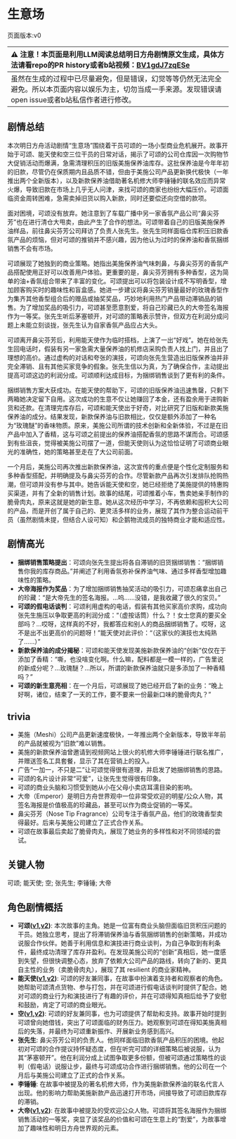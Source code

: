 # 生意场
页面版本:v0
 

| :warning: 注意！本页面是利用LLM阅读总结明日方舟剧情原文生成，具体方法请看repo的PR history或者b站视频：[BV1gdJ7zqESe](https://www.bilibili.com/video/BV1gdJ7zqESe/)         |
|:----------------------------|
| 虽然在生成的过程中已尽量避免，但是错误，幻觉等等仍然无法完全避免。所以本页面内容以娱乐为主，切勿当成一手来源。发现错误请open issue或者b站私信作者进行修改。|



## 剧情总结
本次明日方舟活动剧情“生意场”围绕着干员可颂的一场小型商业危机展开。故事开始于可颂、能天使和空三位干员的日常对话，揭示了可颂的公司仓库因一次购物节大促销活动而爆满，急需清理积压的旧版美施保养油库存。这批保养油是今年年初的旧款，尽管仍在保质期内且品质不错，但由于美施公司产品更新换代极快（一年推出两个全新版本），以及新款保养油借助著名机修大师李锤锤的联名效应而异常火爆，导致旧款在市场上几乎无人问津，来找可颂的商家也纷纷大幅压价。可颂面临资金周转困难，急需卖掉旧货以购入新款，同时还要偿还向空借的款项。

面对困境，可颂没有放弃。她注意到了车载广播中另一家香氛产品公司“鼻尖芬芳”也在进行清仓大甩卖，由此产生了合作的想法。可颂带着自己的旧版美施保养油样品，前往鼻尖芬芳公司拜访了负责人张先生。张先生同样面临仓库积压旧款香氛产品的烦恼，但对可颂的推销并不感兴趣，因为他认为过时的保养油和香氛捆绑销售不会有市场。

可颂展现了她独到的商业策略。她指出美施保养油气味刺鼻，与鼻尖芬芳的香氛产品搭配使用正好可以改善用户体验。更重要的是，鼻尖芬芳拥有多种香型，这为简单的油+香氛组合带来了丰富的变化。可颂提出可以将包装设计成不写明香型，增加顾客购买时的趣味性和盲盒感。她进一步建议将鼻尖芬芳销量最好的玫瑰香型作为集齐其他香型组合后的赠品或抽奖奖品，巧妙地利用热门产品带动滞销品的销售。为了增加奖品的吸引力，可颂甚至愿意割爱，将自己珍藏已久的大帝签名海报作为一等奖。张先生听后茅塞顿开，对可颂的策略表示赞许，但双方在利润分成问题上未能立刻谈拢，张先生认为自家香氛产品应占大头。

可颂离开鼻尖芬芳后，利用能天使作为临时搭档，上演了一出“好戏”。她在给张先生回电话时，假装有另一家急需大量保养油的机修店采购负责人找上门，并且出了理想的高价。通过虚构的对话和夸张的演技，可颂向张先生营造出旧版保养油并非完全滞销、且有其他买家竞争的假象。张先生信以为真，为了确保合作，主动提出提高可颂这边的利润分成。可颂顺利达成目标，为捆绑销售谈到了更有利的条件。

捆绑销售方案大获成功。在能天使的帮助下，可颂的旧版保养油迅速售罄，只剩下两箱她决定留下自用。这次成功的生意不仅让她赚回了本金，还有盈余用于进购新货和还款。在清理完库存后，可颂和能天使出于好奇，对比研究了旧版和新款美施保养油的成分。结果发现，新款保养油与旧款相比，仅仅是额外添加了一种名为“玫瑰醚”的香味物质。原来，美施公司所谓的技术创新和全新体验，不过是在旧产品中加入了香精，这与可颂之前提出的保养油搭配香氛的思路不谋而合。可颂感到有些沮丧，觉得被美施公司摆了一道，但能天使则认为这恰恰证明了可颂商业眼光的准确性，她的策略甚至走在了大公司前面。

一个月后，美施公司再次推出新款保养油，这次宣传的重点便是个性化定制服务和多种香型搭配，并明确提及与鼻尖芬芳的合作。尽管新款产品再次引发排队抢购热潮，但可颂并没有参与其中。她告诉能天使和空，她已经拒绝了美施提供的特惠购买渠道，并有了全新的销售计划。故事的结尾，可颂推着小车，售卖她亲手制作的脆骨肉丸，原来这就是她的新生意。她从这次经历中学习，不再依赖和囤积大公司的产品，而是开创了属于自己的、更灵活多样的业务，展现了其作为整合运动前干员（虽然剧情未提，但结合人设可知）和企鹅物流成员的独特商业才能和适应性。
## 剧情高光
*   **捆绑销售策略提出**：可颂向张先生提出将各自滞销的旧货捆绑销售：“捆绑销售你我的库存商品。”并阐述了利用香氛弥补保养油气味、通过多样香型增加趣味性的策略。
*   **大帝海报作为奖品**：为了增加捆绑销售抽奖活动的吸引力，可颂忍痛拿出自己的珍藏：“是大帝先生的签名海报。...呜......没错，是我收藏了很久的宝贝。”
*   **可颂的假电话谈判**：可颂利用虚构的电话，假装有其他买家高价求购，成功向张先生施压以争取更高的利润分成：“（虚按话筒）什么？！女士您真的要买全部吗？...哎呀，这样真的不好，我都答应和别人的商品捆绑销售了。哎呀，这不是出不出更高价的问题呀！”能天使对此评价：“（这家伙的演技也太纯熟了......）”
*   **新款保养油的成分揭秘**：可颂和能天使发现美施新款保养油的“创新”仅仅在于添加了香精：“嘶，也没啥变化啊。什么嘛，配料都是一模一样的，广告里说的新成分呢？...玫瑰醚？...所以，所谓的新款保养油就只是多添加了一种香精吗？”
*   **可颂的新生意亮相**：在一个月后，可颂展现了她已经开启了新的业务：“晚上好啊，诸位，结束了一天的工作，要不要来一份最新口味的脆骨肉丸？”
## trivia
*   美施（Meshi）公司产品更新速度极快，一年推出两个全新版本，导致半年前的产品就被视为“旧款”难以销售。
*   美施的新款保养油曾邀请到视频网站上很火的机修大师李锤锤进行联名推广，并赠送签名工具套餐，显示了其在营销上的投入。
*   广告“一加一，不只是二”让可颂觉得很有道理，并启发了她捆绑销售的思路。
*   可颂的名片设计非常“可爱”，让张先生觉得很有印象。
*   可颂的商业头脑和习惯受到她从小在父母小卖店耳濡目染的影响。
*   大帝（Emperor）是明日方舟世界观中一位非常受欢迎的明星/公众人物，其签名海报是价值极高的珍藏品，甚至可以作为商业促销的一等奖。
*   鼻尖芬芳（Nose Tip Fragrance）公司专注于香氛产品，他们的玫瑰香型卖得最好。后来与美施公司建立了正式合作关系。
*   可颂在故事最后卖起了脆骨肉丸，展现了她业务的多样性和对不同领域的尝试。
## 关键人物
可颂; 能天使; 空; 张先生; 李锤锤; 大帝
## 角色剧情概括
-   **可颂([v1](../chars/char_201_moeshd.md),[v2](../char_v3/char_201_moeshd.md))**: 本次故事的主角。她是一位富有商业头脑但面临旧货积压问题的干员。她独立思考，提出了将滞销保养油与香氛捆绑销售的创新策略，并成功说服合作伙伴。她善于利用信息和演技进行商业谈判，为自己争取到有利条件，最终成功清理了库存并盈利。在发现美施公司的“创新”真相后，她一度感到失望，但很快调整心态，放弃了依赖大公司产品的路线，转向了新的、更具自主性的业务（卖脆骨肉丸），展现了其 resilient 的商业家精神。
-   **能天使([v1](../chars/char_103_angel.md),[v2](../char_v3/char_103_angel.md))**: 可颂的好友兼同事，在故事中扮演着支持者和观察者的角色。她帮助可颂清点货物、参与打包，并在可颂进行假电话谈判时提供了配合。她对可颂的商业行为和演技进行了有趣的评价，并在可颂得知真相后给予了安慰和鼓励，肯定了可颂的商业眼光。
-   **空([v1](../chars/char_101_sora.md),[v2](../char_v3/char_101_sora.md))**: 可颂的好友兼同事，也为可颂提供了帮助和支持。故事开始时提到可颂曾向她借钱，突出了可颂面临的财务压力。她观察到可颂在得知美施真相后的失落，并最终为可颂重新振作、开展新业务感到高兴。
-   **张先生**: 鼻尖芬芳公司的负责人。他同样面临旧款香氛产品积压的困境。他起初对可颂的合作提议持怀疑态度，但在听完可颂的详细策略后被说服，认为其“茅塞顿开”。他在利润分成上试图争取更多份额，但被可颂通过策略性的谈判（假电话）说服让步，最终与可颂成功合作进行捆绑销售。他的公司在一个月后与美施公司建立了正式的合作关系。
-   **李锤锤**: 在故事中被提及的著名机修大师，作为美施新款保养油的联名代言人出现。他的影响力帮助美施新款产品迅速打开市场，间接导致了可颂旧款库存的滞销。
-   **大帝([v1](../chars/extended_char_da_di.md),[v2](../char_v3/extended_char_da_di.md))**: 在故事中被提及的受欢迎公众人物。可颂将其签名海报作为捆绑销售活动的一等奖，突显了该奖品的价值和可颂在生意上的“割爱”，为故事增加了趣味性和明日方舟世界观的元素。
